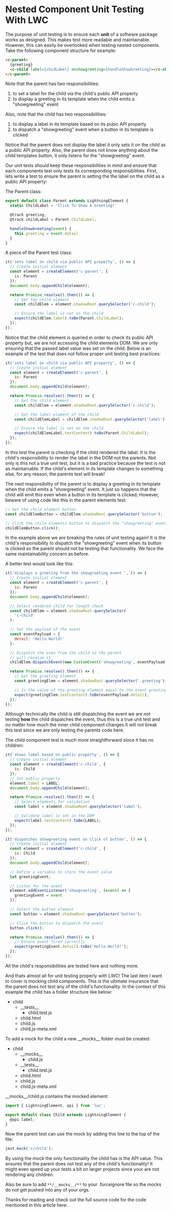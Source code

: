 # Nested Component Unit Testing With LWC

The purpose of unit testing is to ensure each **unit** of a software package works as designed. This makes test more readable and maintainable. However, this can easily be overlooked when testing nested components. Take the following component structure for example:

```html
<c-parent>
  {greeting}
  <c-child label={chidLabel} onshowgreeting={handleShowGreeting}></c-child>
</c-parent>
```

Note that the parent has two responsibilities:
1. to set a label for the child via the child's public API property
2. to display a greeting in its template when the child emits a "showgreeting" event

Also, note that the child has two responsibilities:
1. to display a label in its template based on its pubic API property
3. to dispatch a "showgreeting" event when a button in its template is clicked

Notice that the parent does not display the label it only sets it on the child as a public API property. Also, the parent does not know anything about the child templates button, it only listens for the "showgreeting" event.

Our unit tests should keep these responsibilities in mind and ensure that each components test only tests its corresponding responsibilities. First, lets write a test to ensure the parent is setting the the label on the child as a public API property:

The Parent class:
```JavaScript
export default class Parent extends LightningElement {
  static ChildLabel = 'Click To Show A Greeting!'

  @track greeting;
  @track childLabel = Parent.ChildLabel;

  handleShowGreeting(event) {
    this.greeting = event.detail
  }
}
```

A piece of the Parent test class:
```JavaScript
it('sets label on child via public API property', () => {
  // Create initial element
  const element = createElement('c-parent', {
    is: Parent
  });
  document.body.appendChild(element);

  return Promise.resolve().then(() => {
    // Get the child element
    const childElem = element.shadowRoot.querySelector('c-child');

    // Ensure the label is set on the child
    expect(childElem.label).toBe(Parent.ChildLabel);
  });
});
```

Notice that the child element is queried in order to check its public API property but, we are not accessing the child elements DOM. We are only ensuring that the passed label value was set on the child. Below is an example of the test that does not follow proper unit testing best practices:

```JavaScript
it('sets label on child via public API property', () => {
  // Create initial element
  const element = createElement('c-parent', {
    is: Parent
  });
  document.body.appendChild(element);

  return Promise.resolve().then(() => {
    // Get the child element
    const childElem = element.shadowRoot.querySelector('c-child');

    // Get the label element of the child
    const childElemLabel = childElem.shadowRoot.querySelector('label');

    // Ensure the label is set on the child
    expect(childElemLabel.textContent).toBe(Parent.ChildLabel);
  });
});
```

In this test the parent is checking if the child rendered the label. It is the child's responsibility to render the label in the DOM not the parents. Not only is this not a true unit test, but it is a bad practice because the test is not as maintainable. If the child's <label> element in its template changes to something else, for any reason, the parents test will break! 

The next responsibility of the parent is to display a greeting in its template when the child emits a "showgreeting" event. It just so happens that the child will emit this even when a button in its template is clicked; However, beware of using code like this in the parent elements test:

```JavaScript
// Get the child element button
const childElemButton = childElem.shadowRoot.querySelector('button');

// Click the child elements button to dispatch the "showgreeting" event
childElemButton.click();
```

In the example above we are breaking the rules of unit testing again! It is the child's responsibility to dispatch the "showgreeting" event when its button is clicked so the parent should not be testing that functionality. We face the same maintainability concern as before.

A better test would look like this:

```JavaScript
it('displays a greeting from the showgreeting event ', () => {
  // Create initial element
  const element = createElement('c-parent', {
    is: Parent
  });
  document.body.appendChild(element);

  // Select rendered child for length check
  const childElem = element.shadowRoot.querySelector(
    'c-child'
  );

  // Set the payload of the event
  const eventPayload = {
    detail: 'Hello World!'
  };

  // Dispatch the even from the child so the parent
  // will receive it
  childElem.dispatchEvent(new CustomEvent('showgreeting', eventPayload));

  return Promise.resolve().then(() => {
    // Get the greeting element
    const greetingElem = element.shadowRoot.querySelector('.greeting');

    // Is the value of the greeting element equal to the event greeting?
    expect(greetingElem.textContent).toBe(eventPayload.detail);
  });
});
```

Although technically the child is still dispatching the event we are not testing **how** the child dispatches the event, thus this is a true unit test and no matter how much the inner child component changes it will not break this test since we are only testing the parents code here.

The child component test is much more straightforward since it has no children:

```JavaScript
it('shows label based on public property', () => {
  // Create initial element
  const element = createElement('c-child', {
    is: Child
  });
  // Set public property
  element.label = LABEL;
  document.body.appendChild(element);

  return Promise.resolve().then(() => {
    // Select elements for validation
    const label = element.shadowRoot.querySelector('label');

    // Validate label is set in the DOM
    expect(label.textContent).toBe(LABEL);
  });
});

it('dispatches showgreeting event on click of button', () => {
  // Create initial element
  const element = createElement('c-child', {
    is: Child
  });
  document.body.appendChild(element);

  // Define a variable to store the event value
  let greetingEvent;

  // Listen for the event
  element.addEventListener('showgreeting', (event) => {
    greetingEvent = event
  });

  // Select the button element
  const button = element.shadowRoot.querySelector('button');

  // Click the button to dispatch the event
  button.click();

  return Promise.resolve().then(() => {
    // Ensure event fired correctly
    expect(greetingEvent.detail).toBe('Hello World!');
  });
});
```

All the child's responsibilities are tested here and nothing more.

And thats almost all for unit testing properly with LWC! The last item I want to cover is mocking child components.
This is the ultimate insurance that the parent does not test any of the child's functionality. In the context of this example the child has a folder structure like below:

- child
  - \_\_tests\_\_
    - child.test.js
  - child.html
  - child.js
  - child.js-meta.xml

To add a mock for the child a new \_\_mocks\_\_ folder must be created:

- child
  - \_\_mocks\_\_
    - child.js
  - \_\_tests\_\_
    - child.test.js
  - child.html
  - child.js
  - child.js-meta.xml

\_\_mocks\_\_/child.js contains the mocked element:

```JavaScript
import { LightningElement, api } from 'lwc';

export default class Child extends LightningElement {
  @api label;
}
```

Now the parent test can use the mock by adding this line to the top of the file:

```JavaScript
jest.mock('c/child');
```

By using the mock the only functionality the child has is the API value. This ensures that the parent does not test any of the child's functionality! It might even speed up your tests a bit on larger projects since your are not rendering any children.

Also be sure to add `**/__mocks__/**` to your .forceignore file so the mocks do not get pushed into any of your orgs.

Thanks for reading and check out the full source code for the code mentioned in this article here:
